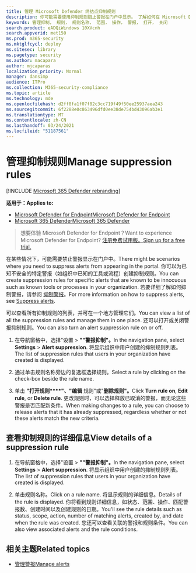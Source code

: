 ```yaml
---
title: 管理 Microsoft Defender 终结点抑制规则
description: 你可能需要使用抑制规则阻止警报在门户中显示。 了解如何在 Microsoft Defender ATP 中管理抑制规则。
keywords: 管理抑制， 规则， 规则名称， 范围， 操作， 警报， 打开， 关闭
search.product: eADQiWindows 10XVcnh
search.appverid: met150
ms.prod: m365-security
ms.mktglfcycl: deploy
ms.sitesec: library
ms.pagetype: security
ms.author: macapara
author: mjcaparas
localization_priority: Normal
manager: dansimp
audience: ITPro
ms.collection: M365-security-compliance
ms.topic: article
ms.technology: mde
ms.openlocfilehash: d2ff8fa1f07f82c3cc719f49f50ee25937aea243
ms.sourcegitcommit: 6f2288e0c863496dfd0ee38de754bd43096ab3e1
ms.translationtype: MT
ms.contentlocale: zh-CN
ms.lasthandoff: 03/24/2021
ms.locfileid: "51187561"
---
```

# <a name="manage-suppression-rules"></a><span data-ttu-id="3e3fa-105">管理抑制规则</span><span class="sxs-lookup"><span data-stu-id="3e3fa-105">Manage suppression rules</span></span>

[!INCLUDE [Microsoft 365 Defender rebranding](../../includes/microsoft-defender.md)]


<span data-ttu-id="3e3fa-106">**适用于：**</span><span class="sxs-lookup"><span data-stu-id="3e3fa-106">**Applies to:**</span></span>
- [<span data-ttu-id="3e3fa-107">Microsoft Defender for Endpoint</span><span class="sxs-lookup"><span data-stu-id="3e3fa-107">Microsoft Defender for Endpoint</span></span>](https://go.microsoft.com/fwlink/p/?linkid=2154037)
- [<span data-ttu-id="3e3fa-108">Microsoft 365 Defender</span><span class="sxs-lookup"><span data-stu-id="3e3fa-108">Microsoft 365 Defender</span></span>](https://go.microsoft.com/fwlink/?linkid=2118804)

> <span data-ttu-id="3e3fa-109">想要体验 Microsoft Defender for Endpoint？</span><span class="sxs-lookup"><span data-stu-id="3e3fa-109">Want to experience Microsoft Defender for Endpoint?</span></span> [<span data-ttu-id="3e3fa-110">注册免费试用版。</span><span class="sxs-lookup"><span data-stu-id="3e3fa-110">Sign up for a free trial.</span></span>](https://www.microsoft.com/microsoft-365/windows/microsoft-defender-atp?ocid=docs-wdatp-exposedapis-abovefoldlink)


<span data-ttu-id="3e3fa-111">在某些情况下，可能需要禁止警报显示在门户中。</span><span class="sxs-lookup"><span data-stu-id="3e3fa-111">There might be scenarios where you need to suppress alerts from appearing in the portal.</span></span> <span data-ttu-id="3e3fa-112">你可以为已知不安全的特定警报（如组织中已知的工具或流程）创建抑制规则。</span><span class="sxs-lookup"><span data-stu-id="3e3fa-112">You can create suppression rules for specific alerts that are known to be innocuous such as known tools or processes in your organization.</span></span> <span data-ttu-id="3e3fa-113">若要详细了解如何抑制警报，请参阅 [抑制警报](manage-alerts.md)。</span><span class="sxs-lookup"><span data-stu-id="3e3fa-113">For more information on how to suppress alerts, see [Suppress alerts](manage-alerts.md).</span></span>

<span data-ttu-id="3e3fa-114">可以查看所有抑制规则的列表，并可在一个地方管理它们。</span><span class="sxs-lookup"><span data-stu-id="3e3fa-114">You can view a list of all the suppression rules and manage them in one place.</span></span> <span data-ttu-id="3e3fa-115">还可以打开或关闭警报抑制规则。</span><span class="sxs-lookup"><span data-stu-id="3e3fa-115">You can also turn an alert suppression rule on or off.</span></span>


1. <span data-ttu-id="3e3fa-116">在导航窗格中，选择"设置  >  **""警报抑制"。**</span><span class="sxs-lookup"><span data-stu-id="3e3fa-116">In the navigation pane, select **Settings** > **Alert suppression**.</span></span> <span data-ttu-id="3e3fa-117">将显示组织中用户创建的抑制规则列表。</span><span class="sxs-lookup"><span data-stu-id="3e3fa-117">The list of suppression rules that users in your organization have created is displayed.</span></span>

2. <span data-ttu-id="3e3fa-118">通过单击规则名称旁边的复选框选择规则。</span><span class="sxs-lookup"><span data-stu-id="3e3fa-118">Select a rule by clicking on the check-box beside the rule name.</span></span>

3. <span data-ttu-id="3e3fa-119">单击 **"打开规则\*\*\*\*"、"编辑** 规则"或"**删除规则"。**</span><span class="sxs-lookup"><span data-stu-id="3e3fa-119">Click **Turn rule on**, **Edit rule**, or  **Delete rule**.</span></span> <span data-ttu-id="3e3fa-120">更改规则时，可以选择释放已取消的警报，而无论这些警报是否匹配新条件。</span><span class="sxs-lookup"><span data-stu-id="3e3fa-120">When making changes to a rule, you can choose to release alerts that it has already suppressed, regardless whether or not these alerts match the new criteria.</span></span> 


## <a name="view-details-of-a-suppression-rule"></a><span data-ttu-id="3e3fa-121">查看抑制规则的详细信息</span><span class="sxs-lookup"><span data-stu-id="3e3fa-121">View details of a suppression rule</span></span>

1. <span data-ttu-id="3e3fa-122">在导航窗格中，选择"设置  >  **""警报抑制"。**</span><span class="sxs-lookup"><span data-stu-id="3e3fa-122">In the navigation pane, select **Settings** > **Alert suppression**.</span></span> <span data-ttu-id="3e3fa-123">将显示组织中用户创建的抑制规则列表。</span><span class="sxs-lookup"><span data-stu-id="3e3fa-123">The list of suppression rules that users in your organization have created is displayed.</span></span>

2. <span data-ttu-id="3e3fa-124">单击规则名称。</span><span class="sxs-lookup"><span data-stu-id="3e3fa-124">Click on a rule name.</span></span> <span data-ttu-id="3e3fa-125">将显示规则的详细信息。</span><span class="sxs-lookup"><span data-stu-id="3e3fa-125">Details of the rule is displayed.</span></span> <span data-ttu-id="3e3fa-126">你将看到规则详细信息，如状态、范围、操作、匹配警报数、创建时间以及创建规则的日期。</span><span class="sxs-lookup"><span data-stu-id="3e3fa-126">You'll see the rule details such as  status, scope, action, number of matching alerts, created by, and date when the rule was created.</span></span> <span data-ttu-id="3e3fa-127">您还可以查看关联的警报和规则条件。</span><span class="sxs-lookup"><span data-stu-id="3e3fa-127">You can also view associated alerts and the rule conditions.</span></span>

## <a name="related-topics"></a><span data-ttu-id="3e3fa-128">相关主题</span><span class="sxs-lookup"><span data-stu-id="3e3fa-128">Related topics</span></span>

- [<span data-ttu-id="3e3fa-129">管理警报</span><span class="sxs-lookup"><span data-stu-id="3e3fa-129">Manage alerts</span></span>](manage-alerts.md)
